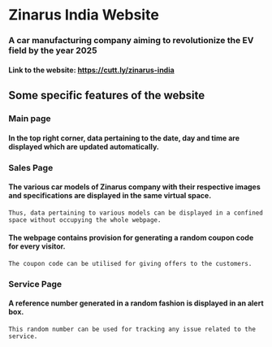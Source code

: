 # Zinarus India Website
### A car manufacturing company aiming to revolutionize the EV field by the year 2025 <br>
#### Link to the website: https://cutt.ly/zinarus-india
## Some specific features of the website
### Main page
#### In the top right corner, data pertaining to the date, day and time are displayed which are updated automatically.

### Sales Page
#### The various car models of Zinarus company with their respective images and specifications are displayed in the same virtual space.
    Thus, data pertaining to various models can be displayed in a confined space without occupying the whole webpage.
#### The webpage contains provision for generating a random coupon code for every visitor.
    The coupon code can be utilised for giving offers to the customers.

### Service Page
#### A reference number generated in a random fashion is displayed in an alert box.
    This random number can be used for tracking any issue related to the service.
